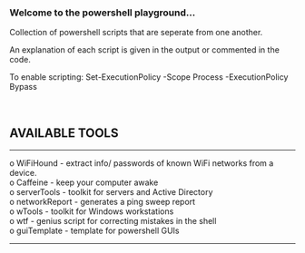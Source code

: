 ### Welcome to the powershell playground...

Collection of powershell scripts that are seperate from one another.
<br/>

An explanation of each script is given in the output or commented in the code.


To enable scripting:
Set-ExecutionPolicy -Scope Process -ExecutionPolicy Bypass

<br/>

## AVAILABLE TOOLS
__________________________________________

                                        
o    WiFiHound - extract info/ passwords of known WiFi networks from a device.                         
o    Caffeine - keep your computer awake                        
o    serverTools - toolkit for servers and Active Directory                              
o    networkReport - generates a ping sweep report                                                   
o    wTools - toolkit for Windows workstations                                                          
o    wtf - genius script for correcting mistakes in the shell  
o    guiTemplate - template for powershell GUIs
                                    
_________________________________________


